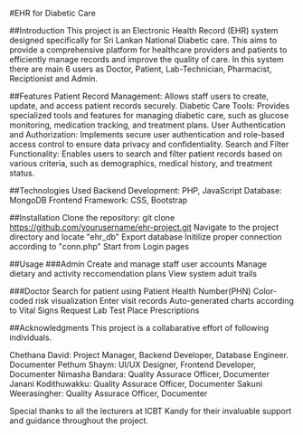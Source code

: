 #EHR for Diabetic Care

##Introduction
This project is an Electronic Health Record (EHR) system designed specifically for Sri Lankan National Diabetic care. 
This aims to provide a comprehensive platform for healthcare providers and patients to efficiently manage records and improve the quality of care.
In this system there are main 6 users as Doctor, Patient, Lab-Technician, Pharmacist, Reciptionist and Admin. 

##Features
Patient Record Management: Allows staff users to create, update, and access patient records securely.
Diabetic Care Tools: Provides specialized tools and features for managing diabetic care, such as glucose monitoring, medication tracking, and treatment plans.
User Authentication and Authorization: Implements secure user authentication and role-based access control to ensure data privacy and confidentiality.
Search and Filter Functionality: Enables users to search and filter patient records based on various criteria, such as demographics, medical history, and treatment status.

##Technologies Used
Backend Development: PHP, JavaScript
Database: MongoDB
Frontend Framework: CSS, Bootstrap

##Installation
Clone the repository: git clone https://github.com/yourusername/ehr-project.git
Navigate to the project directory and locate "ehr_db"
Export database
Initilize proper connection according to "conn.php"
Start from Login pages

##Usage
###Admin 
Create and manage staff user accounts
Manage dietary and activity reccomendation plans
View system aduit trails

###Doctor
Search for patient using Patient Health Number(PHN)
Color-coded risk visualization
Enter visit records
Auto-generated charts according to Vital Signs
Request Lab Test
Place Prescriptions


##Acknowledgments
This project is a collabarative effort of following individuals.

Chethana David: Project Manager, Backend Developer, Database Engineer. Documenter
Pethum Shaym: UI/UX Designer, Frontend Developer, Documenter
Nimasha Bandara: Quality Assurace Officer, Documenter
Janani Kodithuwakku: Quality Assurace Officer, Documenter
Sakuni Weerasingher: Quality Assurace Officer, Documenter

Special thanks to all the lecturers at ICBT Kandy for their invaluable support and guidance throughout the project.
